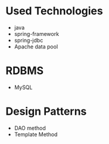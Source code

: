 # Used Technologies
- java
- spring-framework
- spring-jdbc
- Apache data pool

# RDBMS
- MySQL

# Design Patterns
- DAO method
- Template Method
